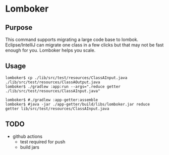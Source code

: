 # Lomboker

## Purpose

This command supports migrating a large code base to lombok. 
Eclipse/IntelliJ can migrate one class in a few clicks but that may not be fast enough for you.
Lomboker helps you scale.

## Usage

```
lomboker$ cp ./lib/src/test/resources/ClassAInput.java ./lib/src/test/resources/ClassAOutput.java
lomboker$ ./gradlew :app:run --args=".reduce getter ./lib/src/test/resources/ClassAInput.java"

lomboker$ #./gradlew :app-getter:assemble
lomboker$ #java -jar ./app-getter/build/libs/lomboker.jar reduce getter lib/src/test/resources/ClassAInput.java
```


## TODO
- github actions
   - test required for push
   - build jars

